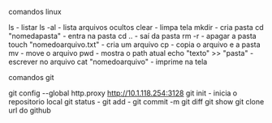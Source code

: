 comandos linux

ls - listar
ls -al - lista arquivos ocultos
clear - limpa tela
mkdir - cria pasta
cd "nomedapasta" - entra na pasta
cd .. - saí da pasta
rm -r - apagar a pasta
touch "nomedoarquivo.txt" - cria um arquivo
cp - copia o arquivo e a pasta
mv - move o arquivo
pwd - mostra o path atual
echo "texto" >> "pasta" - escrever no arquivo
cat "nomedoarquivo" - imprime na tela

comandos git 

git config --global http.proxy http://10.1.118.254:3128
git init - inicia o repositorio local
git status -
git add - 
git commit -m 
git diff 
git show 
git clone url do github